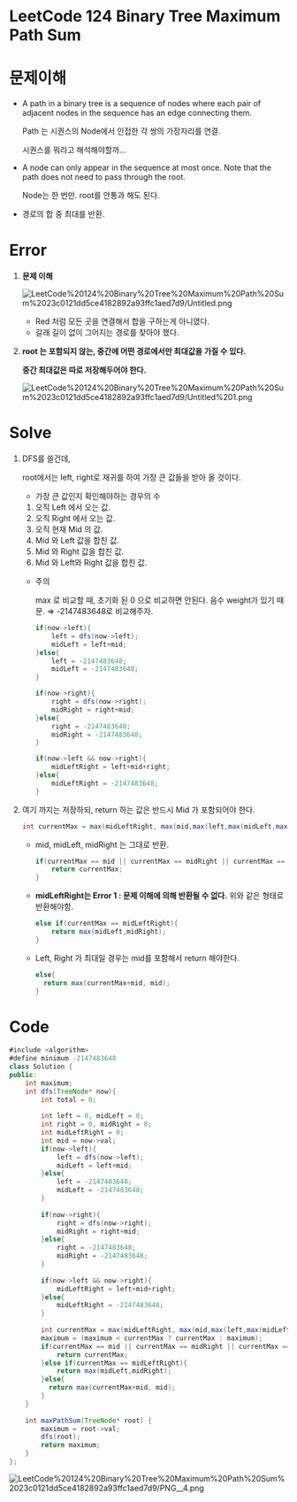 # LeetCode 124 Binary Tree Maximum Path Sum

# 문제이해

- A path in a binary tree is a sequence of nodes where each pair of adjacent nodes in the sequence has an edge connecting them.

    Path 는 시퀀스의 Node에서 인접한 각 쌍의 가장자리를 연결.

    시퀀스를 뭐라고 해석해야할까...

- A node can only appear in the sequence at most once. 
Note that the path does not need to pass through the root.

    Node는 한 번만.
    root를 안통과 해도 된다.

- 경로의 합 중 최대를 반환.

# Error

1.  **문제 이해**

    ![LeetCode%20124%20Binary%20Tree%20Maximum%20Path%20Sum%2023c0121dd5ce4182892a93ffc1aed7d9/Untitled.png](LeetCode%20124%20Binary%20Tree%20Maximum%20Path%20Sum%2023c0121dd5ce4182892a93ffc1aed7d9/Untitled.png)

    - Red 처럼 모든 곳을 연결해서 합을 구하는게 아니였다.
    - 갈래 길이 없이 그어지는 경로를 찾아야 했다.

2. **root 는 포함되지 않는, 중간에 어떤 경로에서만 최대값을 가질 수 있다.**

    **중간 최대값은 따로 저장해두어야 한다.**

    ![LeetCode%20124%20Binary%20Tree%20Maximum%20Path%20Sum%2023c0121dd5ce4182892a93ffc1aed7d9/Untitled%201.png](LeetCode%20124%20Binary%20Tree%20Maximum%20Path%20Sum%2023c0121dd5ce4182892a93ffc1aed7d9/Untitled%201.png)

# Solve

1. DFS를 쓸건데, 

    root에서는 left, right로 재귀를 하여 가장 큰 값들을 받아 올 것이다.

    - 가장 큰 값인지 확인해야하는 경우의 수
    1. 오직 Left 에서 오는 값.
    2. 오직 Right 에서 오는 값.
    3. 오직 현재 Mid 의 값.
    4. Mid 와 Left 값을 합친 값.
    5. Mid 와 Right 값을 합친 값.
    6. Mid 와 Left와 Right 값을 합친 값.
    - 주의

        max 로 비교할 때, 초기화 된 0 으로 비교하면 안된다. 음수 weight가 있기 때문. ⇒ -2147483648로 비교해주자.

        ```java
        if(now->left){
            left = dfs(now->left);  
            midLeft = left+mid;
        }else{
            left = -2147483648;
            midLeft = -2147483648;
        }

        if(now->right){
            right = dfs(now->right);
            midRight = right+mid;
        }else{
            right = -2147483648;
            midRight = -2147483648;
        }

        if(now->left && now->right){
            midLeftRight = left+mid+right;
        }else{
            midLeftRight = -2147483648;
        }
        ```

2. 여기 까지는 저장하되, return 하는 값은 반드시 Mid 가 포함되어야 한다.

    ```java
    int currentMax = max(midLeftRight, max(mid,max(left,max(midLeft,max(right,midRight)))));
    ```

    - mid, midLeft, midRight 는 그대로 반환.

        ```java
        if(currentMax == mid || currentMax == midRight || currentMax == midLeft){
            return currentMax;
        }
        ```

    - **midLeftRight는 Error 1 : 문제 이해에 의해 반환될 수 없다.**
    위와 같은 형태로 반환해야함.

        ```java
        else if(currentMax == midLeftRight){
            return max(midLeft,midRight);
        }
        ```

    - Left, Right 가 최대일 경우는 mid를 포함해서 return 해야한다.

        ```java
        else{
          return max(currentMax+mid, mid);  
        }
        ```

# Code

```java
#include <algorithm>
#define minimum -2147483648
class Solution {
public:
    int maximum;
    int dfs(TreeNode* now){
        int total = 0;
        
        int left = 0, midLeft = 0;
        int right = 0, midRight = 0;
        int midLeftRight = 0;
        int mid = now->val;
        if(now->left){
            left = dfs(now->left);  
            midLeft = left+mid;
        }else{
            left = -2147483648;
            midLeft = -2147483648;
        }
        
        if(now->right){
            right = dfs(now->right);
            midRight = right+mid;
        }else{
            right = -2147483648;
            midRight = -2147483648;
        }
        
        if(now->left && now->right){
            midLeftRight = left+mid+right;
        }else{
            midLeftRight = -2147483648;
        }
        
        int currentMax = max(midLeftRight, max(mid,max(left,max(midLeft,max(right,midRight)))));
        maximum = (maximum < currentMax ? currentMax : maximum);
        if(currentMax == mid || currentMax == midRight || currentMax == midLeft){
            return currentMax;
        }else if(currentMax == midLeftRight){
            return max(midLeft,midRight);
        }else{
          return max(currentMax+mid, mid);  
        } 
    }
    
    int maxPathSum(TreeNode* root) {
        maximum = root->val;
        dfs(root);
        return maximum;
    }
};
```

![LeetCode%20124%20Binary%20Tree%20Maximum%20Path%20Sum%2023c0121dd5ce4182892a93ffc1aed7d9/PNG__4.png](LeetCode%20124%20Binary%20Tree%20Maximum%20Path%20Sum%2023c0121dd5ce4182892a93ffc1aed7d9/PNG__4.png)